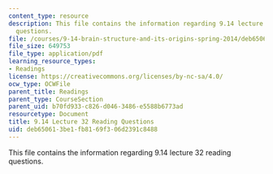 ```yaml
---
content_type: resource
description: This file contains the information regarding 9.14 lecture 32 reading
  questions.
file: /courses/9-14-brain-structure-and-its-origins-spring-2014/deb650613be1fb8169f306d2391c8488_MIT9_14S14_Lec32ReadQue.pdf
file_size: 649753
file_type: application/pdf
learning_resource_types:
- Readings
license: https://creativecommons.org/licenses/by-nc-sa/4.0/
ocw_type: OCWFile
parent_title: Readings
parent_type: CourseSection
parent_uid: b70fd933-c826-d046-3486-e5588b6773ad
resourcetype: Document
title: 9.14 Lecture 32 Reading Questions
uid: deb65061-3be1-fb81-69f3-06d2391c8488
---
```

This file contains the information regarding 9.14 lecture 32 reading questions.